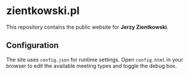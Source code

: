 # zientkowski.pl

This repository contains the public website for **Jerzy Zientkowski**.

## Configuration

The site uses `config.json` for runtime settings. Open `config.html` in your
browser to edit the available meeting types and toggle the debug box.

